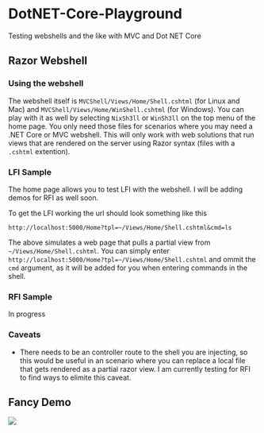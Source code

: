 # DotNET-Core-Playground
Testing webshells and the like with MVC and Dot NET Core

## Razor Webshell
### Using the webshell
The webshell itself is `MVCShell/Views/Home/Shell.cshtml` (for Linux and Mac) and `MVCShell/Views/Home/WinShell.cshtml` (for Windows). You can play with it as well by selecting `NixSh3ll` or `WinSh3ll` on the top menu of the home page. You only need those files for scenarios where you may need a .NET Core or MVC webshell. This will only work with web solutions that run views that are rendered on the server using Razor syntax (files with a `.cshtml` extention).    


### LFI Sample
The home page allows you to test LFI with the webshell. I will be adding demos for RFI as well soon.

To get the LFI working the url should look something like this

`http://localhost:5000/Home?tpl=~/Views/Home/Shell.cshtml&cmd=ls`

The above simulates a web page that pulls a partial view from `~/Views/Home/Shell.cshtml`. You can simply enter `http://localhost:5000/Home?tpl=~/Views/Home/Shell.cshtml` and ommit the `cmd` argument, as it will be added for you when entering commands in the shell.

### RFI Sample 
In progress

### Caveats
* There needs to be an controller route to the shell you are injecting, so this would be useful in an scenario where you can replace a local file that gets rendered as a partial razor view. I am currently testing for RFI to find ways to elimite this caveat. 

## Fancy Demo
<img src="https://github.com/auseche-r7/DotNET-Core-Playground/blob/master/MVCShell/wwwroot/images/demo.gif" />
